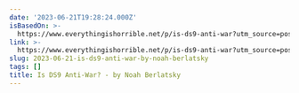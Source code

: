 ```yaml
---
date: '2023-06-21T19:28:24.000Z'
isBasedOn: >-
  https://www.everythingishorrible.net/p/is-ds9-anti-war?utm_source=post-email-title&publication_id=874254&post_id=123627735&isFreemail=true&utm_medium=email
link: >-
  https://www.everythingishorrible.net/p/is-ds9-anti-war?utm_source=post-email-title&publication_id=874254&post_id=123627735&isFreemail=true&utm_medium=email
slug: 2023-06-21-is-ds9-anti-war-by-noah-berlatsky
tags: []
title: Is DS9 Anti-War? - by Noah Berlatsky
---
```


